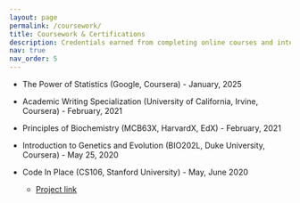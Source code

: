 ```yaml
---
layout: page
permalink: /coursework/
title: Coursework & Certifications
description: Credentials earned from completing online courses and internships.
nav: true
nav_order: 5
---
```


- The Power of Statistics (Google, Coursera) - January, 2025

- Academic Writing Specialization (University of California, Irvine, Coursera)  - February, 2021 

- Principles of Biochemistry (MCB63X, HarvardX, EdX) - February, 2021  

- Introduction to Genetics and Evolution (BIO202L, Duke University, Coursera) - May 25, 2020 

- Code In Place (CS106, Stanford University) - May, June 2020  
  - [Project link](https://compedu.stanford.edu/codeinplace/public/projects/0263.html)